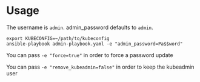 # Usage
The username is ```admin```. admin_password defaults to ```admin```.
```
export KUBECONFIG=~/path/to/kubeconfig
ansible-playbook admin-playbook.yaml -e "admin_password=Pa$$word"
```

You can pass ```-e "force=true"``` in order to force a password update

You can pass ```-e "remove_kubeadmin=false"``` in order to keep the kubeadmin user
